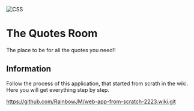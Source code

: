![CSS](https://img.shields.io/badge/CSS3-1572B6?style=for-the-badge&logo=css3&logoColor=white)

# The Quotes Room

The place to be for all the quotes you need!!

## Information

Follow the process of this application, that started from scrath in the wiki. Here you will get everything step by step.

https://github.com/RainbowJM/web-app-from-scratch-2223.wiki.git
